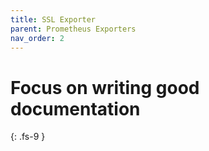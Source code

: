 ```yaml
---
title: SSL Exporter
parent: Prometheus Exporters
nav_order: 2
---
```


# Focus on writing good documentation
{: .fs-9 }
